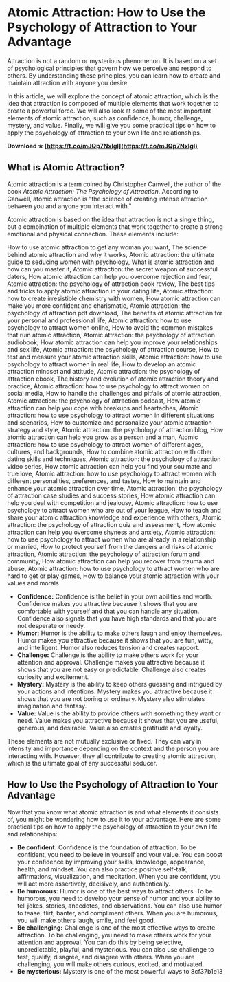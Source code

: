 
 
# Atomic Attraction: How to Use the Psychology of Attraction to Your Advantage
 
Attraction is not a random or mysterious phenomenon. It is based on a set of psychological principles that govern how we perceive and respond to others. By understanding these principles, you can learn how to create and maintain attraction with anyone you desire.
 
In this article, we will explore the concept of atomic attraction, which is the idea that attraction is composed of multiple elements that work together to create a powerful force. We will also look at some of the most important elements of atomic attraction, such as confidence, humor, challenge, mystery, and value. Finally, we will give you some practical tips on how to apply the psychology of attraction to your own life and relationships.
 
**Download ✯ [https://t.co/mJQp7Nxlgl](https://t.co/mJQp7Nxlgl)**


  
## What is Atomic Attraction?
 
Atomic attraction is a term coined by Christopher Canwell, the author of the book *Atomic Attraction: The Psychology of Attraction*. According to Canwell, atomic attraction is "the science of creating intense attraction between you and anyone you interact with."
 
Atomic attraction is based on the idea that attraction is not a single thing, but a combination of multiple elements that work together to create a strong emotional and physical connection. These elements include:
 
How to use atomic attraction to get any woman you want,  The science behind atomic attraction and why it works,  Atomic attraction: the ultimate guide to seducing women with psychology,  What is atomic attraction and how can you master it,  Atomic attraction: the secret weapon of successful daters,  How atomic attraction can help you overcome rejection and fear,  Atomic attraction: the psychology of attraction book review,  The best tips and tricks to apply atomic attraction in your dating life,  Atomic attraction: how to create irresistible chemistry with women,  How atomic attraction can make you more confident and charismatic,  Atomic attraction: the psychology of attraction pdf download,  The benefits of atomic attraction for your personal and professional life,  Atomic attraction: how to use psychology to attract women online,  How to avoid the common mistakes that ruin atomic attraction,  Atomic attraction: the psychology of attraction audiobook,  How atomic attraction can help you improve your relationships and sex life,  Atomic attraction: the psychology of attraction course,  How to test and measure your atomic attraction skills,  Atomic attraction: how to use psychology to attract women in real life,  How to develop an atomic attraction mindset and attitude,  Atomic attraction: the psychology of attraction ebook,  The history and evolution of atomic attraction theory and practice,  Atomic attraction: how to use psychology to attract women on social media,  How to handle the challenges and pitfalls of atomic attraction,  Atomic attraction: the psychology of attraction podcast,  How atomic attraction can help you cope with breakups and heartaches,  Atomic attraction: how to use psychology to attract women in different situations and scenarios,  How to customize and personalize your atomic attraction strategy and style,  Atomic attraction: the psychology of attraction blog,  How atomic attraction can help you grow as a person and a man,  Atomic attraction: how to use psychology to attract women of different ages, cultures, and backgrounds,  How to combine atomic attraction with other dating skills and techniques,  Atomic attraction: the psychology of attraction video series,  How atomic attraction can help you find your soulmate and true love,  Atomic attraction: how to use psychology to attract women with different personalities, preferences, and tastes,  How to maintain and enhance your atomic attraction over time,  Atomic attraction: the psychology of attraction case studies and success stories,  How atomic attraction can help you deal with competition and jealousy,  Atomic attraction: how to use psychology to attract women who are out of your league,  How to teach and share your atomic attraction knowledge and experience with others,  Atomic attraction: the psychology of attraction quiz and assessment,  How atomic attraction can help you overcome shyness and anxiety,  Atomic attraction: how to use psychology to attract women who are already in a relationship or married,  How to protect yourself from the dangers and risks of atomic attraction,  Atomic attraction: the psychology of attraction forum and community,  How atomic attraction can help you recover from trauma and abuse,  Atomic attraction: how to use psychology to attract women who are hard to get or play games,  How to balance your atomic attraction with your values and morals
 
- **Confidence:** Confidence is the belief in your own abilities and worth. Confidence makes you attractive because it shows that you are comfortable with yourself and that you can handle any situation. Confidence also signals that you have high standards and that you are not desperate or needy.
- **Humor:** Humor is the ability to make others laugh and enjoy themselves. Humor makes you attractive because it shows that you are fun, witty, and intelligent. Humor also reduces tension and creates rapport.
- **Challenge:** Challenge is the ability to make others work for your attention and approval. Challenge makes you attractive because it shows that you are not easy or predictable. Challenge also creates curiosity and excitement.
- **Mystery:** Mystery is the ability to keep others guessing and intrigued by your actions and intentions. Mystery makes you attractive because it shows that you are not boring or ordinary. Mystery also stimulates imagination and fantasy.
- **Value:** Value is the ability to provide others with something they want or need. Value makes you attractive because it shows that you are useful, generous, and desirable. Value also creates gratitude and loyalty.

These elements are not mutually exclusive or fixed. They can vary in intensity and importance depending on the context and the person you are interacting with. However, they all contribute to creating atomic attraction, which is the ultimate goal of any successful seducer.
  
## How to Use the Psychology of Attraction to Your Advantage
 
Now that you know what atomic attraction is and what elements it consists of, you might be wondering how to use it to your advantage. Here are some practical tips on how to apply the psychology of attraction to your own life and relationships:

- **Be confident:** Confidence is the foundation of attraction. To be confident, you need to believe in yourself and your value. You can boost your confidence by improving your skills, knowledge, appearance, health, and mindset. You can also practice positive self-talk, affirmations, visualization, and meditation. When you are confident, you will act more assertively, decisively, and authentically.
- **Be humorous:** Humor is one of the best ways to attract others. To be humorous, you need to develop your sense of humor and your ability to tell jokes, stories, anecdotes, and observations. You can also use humor to tease, flirt, banter, and compliment others. When you are humorous, you will make others laugh, smile, and feel good.
- **Be challenging:** Challenge is one of the most effective ways to create attraction. To be challenging, you need to make others work for your attention and approval. You can do this by being selective, unpredictable, playful, and mysterious. You can also use challenge to test, qualify, disagree, and disagree with others. When you are challenging, you will make others curious, excited, and motivated.
- **Be mysterious:** Mystery is one of the most powerful ways to 8cf37b1e13


